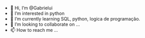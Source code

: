 - 👋 Hi, I’m @Gabrielui
- 👀 I’m interested in python 
- 🌱 I’m currently learning  SQL, python, logica de programação.
- 💞️ I’m looking to collaborate on ...
- 📫 How to reach me ...

<!---
Gabrielui/Gabrielui is a ✨ special ✨ repository because its `README.md` (this file) appears on your GitHub profile.
You can click the Preview link to take a look at your changes.
--->
